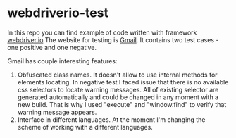 # webdriverio-test

In this repo you can find example of code written with framework [webdriver.io](http://webdriver.io)
The website for testing is [Gmail](https://gmail.com).
It contains two test cases - one positive and one negative.

Gmail has couple interesting features:
 1) Obfuscated class names. It doesn't allow to use internal methods for elements locating.
In negative test I faced issue that there is no available css selectors to locate warning messages. All of existing selector are generated automatically and could be changed in any moment with a new build. That is why I used "execute" and "window.find" to verify that warning message appears.
 2) Interface in different languages.
At the moment I'm changing the scheme of working with a different languages.
